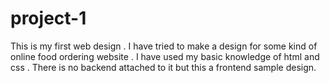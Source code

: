 # project-1
This is my first web design .
I have tried to make a design for some kind of online food ordering website . I have used my basic knowledge of html and css . There is no backend attached to it but this a  frontend sample design.
